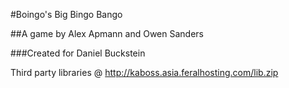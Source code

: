 #Boingo's Big Bingo Bango

##A game by Alex Apmann and Owen Sanders

###Created for Daniel Buckstein

Third party libraries @ http://kaboss.asia.feralhosting.com/lib.zip

